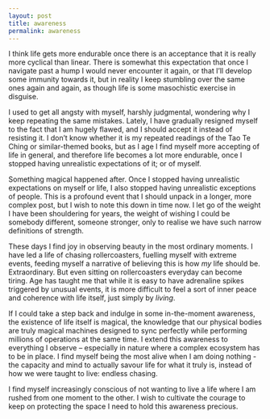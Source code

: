 ```yaml
---
layout: post
title: awareness
permalink: awareness
---
```

I think life gets more endurable once there is an acceptance that it is really more cyclical than linear. There is somewhat this expectation that once I navigate past a hump I would never encounter it again, or that I’ll develop some immunity towards it, but in reality I keep stumbling over the same ones again and again, as though life is some masochistic exercise in disguise.

I used to get all angsty with myself, harshly judgmental, wondering why I keep repeating the same mistakes. Lately, I have gradually resigned myself to the fact that I am hugely flawed, and I should accept it instead of resisting it. I don’t know whether it is my repeated readings of the Tao Te Ching or similar-themed books, but as I age I find myself more accepting of life in general, and therefore life becomes a lot more endurable, once I stopped having unrealistic expectations of it; or of myself. 

Something magical happened after. Once I stopped having unrealistic expectations on myself or life, I also stopped having unrealistic exceptions of people. This is a profound event that I should unpack in a longer, more complex post, but I wish to note this down in time now. I let go of the weight I have been shouldering for years, the weight of wishing I could be somebody different, someone stronger, only to realise we have such narrow definitions of strength. 

These days I find joy in observing beauty in the most ordinary moments. I have led a life of chasing rollercoasters, fuelling myself with extreme events, feeding myself a narrative of believing this is how _my_ life should be. Extraordinary. But even sitting on rollercoasters everyday can become tiring. Age has taught me that while it is easy to have adrenaline spikes triggered by unusual events, it is more difficult to feel a sort of inner peace and coherence with life itself, just simply by _living_. 

If I could take a step back and indulge in some in-the-moment awareness, the existence of life itself is magical, the knowledge that our physical bodies are truly magical machines designed to sync perfectly while performing millions of operations at the same time. I extend this awareness to everything I observe – especially in nature where a complex ecosystem has to be in place. I find myself being the most alive when I am doing nothing - the capacity and mind to actually savour life for what it truly is, instead of how we were taught to live: endless chasing.

I find myself increasingly conscious of not wanting to live a life where I am rushed from one moment to the other. I wish to cultivate the courage to keep on protecting the space I need to hold this awareness precious.
